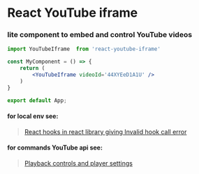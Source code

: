 # React YouTube iframe
### lite component to embed and control YouTube videos

```jsx
import YouTubeIframe  from 'react-youtube-iframe'

const MyComponent = () => {
    return (
        <YouTubeIframe videoId='44XYEeD1A1U' />
    )
}

export default App;
```

#### for local env see:
> [React hooks in react library giving Invalid hook call error](https://stackoverflow.com/questions/56021112/react-hooks-in-react-library-giving-invalid-hook-call-error/57422196#57422196)

#### for commands YouTube api see:
>[Playback controls and player settings](https://developers.google.com/youtube/iframe_api_reference?hl=en#Playback_controls)